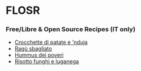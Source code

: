 # FLOSR
### Free/Libre & Open Source Recipes (IT only)

- [Crocchette di patate e 'nduja](ricette/crocchette_patate_e_nduja.md)
- [Ragù sbagliato](ricette/ragù_sbagliato.md)
- [Hummus dei poveri](ricette/hummus_dei_poveri)
- [Risotto funghi e luganega](ricette/risotto_funghi_e_luganega.md)
